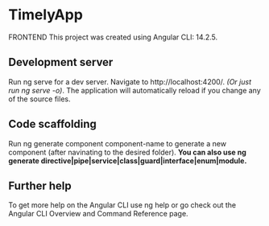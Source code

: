 # TimelyApp
FRONTEND
This project was created using Angular CLI: 14.2.5.

## Development server
Run ng serve for a dev server. Navigate to http://localhost:4200/. _(Or just run ng serve -o)_. The application will automatically reload if you change any of the source files.

## Code scaffolding
Run ng generate component component-name to generate a new component (after navinating to the desired folder). 
**You can also use ng generate directive|pipe|service|class|guard|interface|enum|module.**

## Further help
To get more help on the Angular CLI use ng help or go check out the Angular CLI Overview and Command Reference page.
